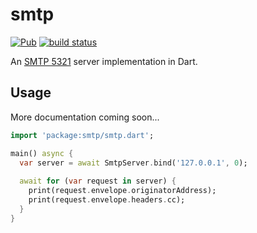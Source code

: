 # smtp
[![Pub](https://img.shields.io/pub/v/smtp.svg)](https://pub.dartlang.org/packages/smtp)
[![build status](https://travis-ci.org/thosakwe/smtp.svg)](https://travis-ci.org/thosakwe/smtp)

An
[SMTP 5321](https://tools.ietf.org/html/rfc5321)
server implementation in Dart.

## Usage
More documentation coming soon...

```dart
import 'package:smtp/smtp.dart';

main() async {
  var server = await SmtpServer.bind('127.0.0.1', 0);
  
  await for (var request in server) {
    print(request.envelope.originatorAddress);
    print(request.envelope.headers.cc);
  }
}
```